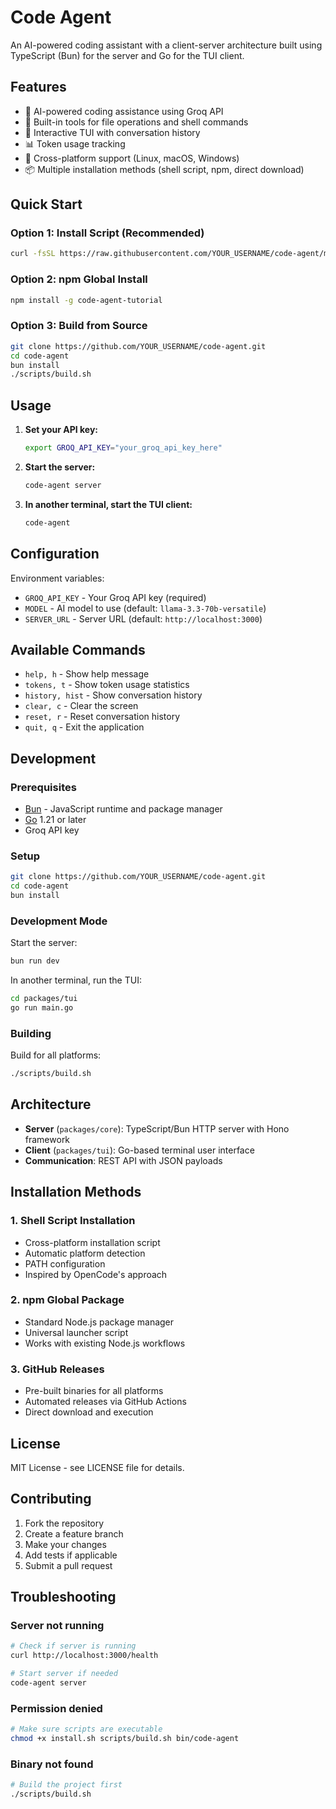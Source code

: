 # Code Agent

An AI-powered coding assistant with a client-server architecture built using TypeScript (Bun) for the server and Go for the TUI client.

## Features

- 🤖 AI-powered coding assistance using Groq API
- 🔧 Built-in tools for file operations and shell commands
- 💬 Interactive TUI with conversation history
- 📊 Token usage tracking
- 🚀 Cross-platform support (Linux, macOS, Windows)
- 📦 Multiple installation methods (shell script, npm, direct download)

## Quick Start

### Option 1: Install Script (Recommended)

```bash
curl -fsSL https://raw.githubusercontent.com/YOUR_USERNAME/code-agent/main/install.sh | bash
```

### Option 2: npm Global Install

```bash
npm install -g code-agent-tutorial
```

### Option 3: Build from Source

```bash
git clone https://github.com/YOUR_USERNAME/code-agent.git
cd code-agent
bun install
./scripts/build.sh
```

## Usage

1. **Set your API key:**
   ```bash
   export GROQ_API_KEY="your_groq_api_key_here"
   ```

2. **Start the server:**
   ```bash
   code-agent server
   ```

3. **In another terminal, start the TUI client:**
   ```bash
   code-agent
   ```

## Configuration

Environment variables:
- `GROQ_API_KEY` - Your Groq API key (required)
- `MODEL` - AI model to use (default: `llama-3.3-70b-versatile`)
- `SERVER_URL` - Server URL (default: `http://localhost:3000`)

## Available Commands

- `help, h` - Show help message
- `tokens, t` - Show token usage statistics
- `history, hist` - Show conversation history
- `clear, c` - Clear the screen
- `reset, r` - Reset conversation history
- `quit, q` - Exit the application

## Development

### Prerequisites

- [Bun](https://bun.sh/) - JavaScript runtime and package manager
- [Go](https://golang.org/) 1.21 or later
- Groq API key

### Setup

```bash
git clone https://github.com/YOUR_USERNAME/code-agent.git
cd code-agent
bun install
```

### Development Mode

Start the server:
```bash
bun run dev
```

In another terminal, run the TUI:
```bash
cd packages/tui
go run main.go
```

### Building

Build for all platforms:
```bash
./scripts/build.sh
```

## Architecture

- **Server** (`packages/core`): TypeScript/Bun HTTP server with Hono framework
- **Client** (`packages/tui`): Go-based terminal user interface
- **Communication**: REST API with JSON payloads

## Installation Methods

### 1. Shell Script Installation
- Cross-platform installation script
- Automatic platform detection
- PATH configuration
- Inspired by OpenCode's approach

### 2. npm Global Package
- Standard Node.js package manager
- Universal launcher script
- Works with existing Node.js workflows

### 3. GitHub Releases
- Pre-built binaries for all platforms
- Automated releases via GitHub Actions
- Direct download and execution

## License

MIT License - see LICENSE file for details.

## Contributing

1. Fork the repository
2. Create a feature branch
3. Make your changes
4. Add tests if applicable
5. Submit a pull request

## Troubleshooting

### Server not running
```bash
# Check if server is running
curl http://localhost:3000/health

# Start server if needed
code-agent server
```

### Permission denied
```bash
# Make sure scripts are executable
chmod +x install.sh scripts/build.sh bin/code-agent
```

### Binary not found
```bash
# Build the project first
./scripts/build.sh
```